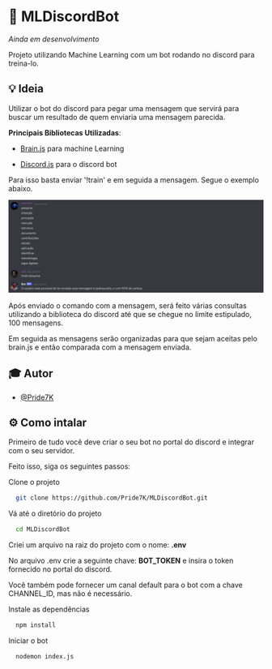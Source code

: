 
# 🤖 MLDiscordBot

*Ainda em desenvolvimento*

Projeto utilizando Machine Learning com um bot rodando no discord para treina-lo.

## 💡 Ideia

Utilizar o bot do discord para pegar uma mensagem que servirá para buscar um resultado de quem enviaria uma mensagem parecida.

__Principais Bibliotecas Utilizadas__:

* [Brain.js](https://github.com/BrainJS/brain.js) para machine Learning

* [Discord.js](https://discord.com/developers/docs) para o discord bot

Para isso basta enviar '!train' e em seguida a mensagem. Segue o exemplo abaixo.

![IMG](https://github.com/Pride7K/imagens/blob/master/Screenshot_9.png?raw=true)


Após enviado o comando com a mensagem, será feito várias consultas utilizando a biblioteca do discord até que se chegue no limite estipulado, 100 mensagens.

Em seguida as mensagens serão organizadas para que sejam aceitas pelo brain.js e então comparada com a mensagem enviada.



## 🎓 Autor

- [@Pride7K](https://github.com/Pride7K)


## ⚙️ Como intalar

Primeiro de tudo você deve criar o seu bot no portal do discord e integrar com o seu servidor.

Feito isso, siga os seguintes passos:

Clone o projeto

```bash
  git clone https://github.com/Pride7K/MLDiscordBot.git
```

Vá até o diretório do projeto

```bash
  cd MLDiscordBot 
```

Criei um arquivo na raiz do projeto com o nome: **.env**

No arquivo .env crie a seguinte chave: **BOT_TOKEN** e insira o token fornecido no portal do discord.

Você também pode fornecer um canal default para o bot com a chave CHANNEL_ID, mas não é necessário.


Instale as dependências

```bash
  npm install
```

Iniciar o bot

```bash
  nodemon index.js
```

  